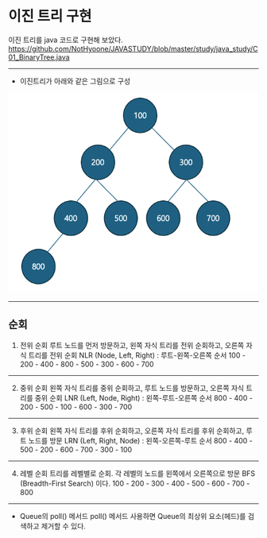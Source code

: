 # 이진 트리 구현

이진 트리를 java 코드로 구현해 보았다.
https://github.com/NotHyoone/JAVASTUDY/blob/master/study/java_study/C01_BinaryTree.java

--------------------------------
- 이진트리가 아래와 같은 그림으로 구성

![alt text](image-1.png)

--------------------------------

## 순회

1. 전위 순회
루트 노드를 먼저 방문하고, 왼쪽 자식 트리를 전위 순회하고, 오른쪽 자식 트리를 전위 순회
NLR (Node, Left, Right) : 루트-왼쪽-오른쪽 순서
100 - 200 - 400 - 800 - 500 - 300 - 600 - 700

--------------------------------

2. 중위 순회
왼쪽 자식 트리를 중위 순회하고, 루트 노드를 방문하고, 오른쪽 자식 트리를 중위 순회
LNR (Left, Node, Right) : 왼쪽-루트-오른쪽 순서
800 - 400 - 200 - 500 - 100 - 600 - 300 - 700

--------------------------------

3. 후위 순회
왼쪽 자식 트리를 후위 순회하고, 오른쪽 자식 트리를 후위 순회하고, 루트 노드를 방문
LRN (Left, Right, Node) : 왼쪽-오른쪽-루트 순서
800 - 400 - 500 - 200 - 600 - 700 - 300 - 100

--------------------------------

4. 레벨 순회
트리를 레벨별로 순회. 각 레벨의 노드를 왼쪽에서 오른쪽으로 방문
BFS (Breadth-First Search) 이다.
100 - 200 - 300 - 400 - 500 - 600 - 700 - 800

--------------------------------

- Queue의 poll() 메서드
poll() 메서드 사용하면 Queue의 최상위 요소(헤드)를 검색하고 제거할 수 있다.

